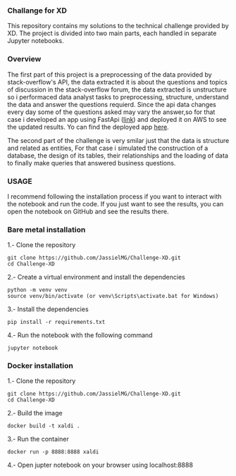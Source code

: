 ### Challange for XD

This repository contains my solutions to the technical challenge provided by XD. The project is divided into two main parts, each handled in separate Jupyter notebooks.

### Overview
The first part of this project is a preprocessing of the data provided by  stack-overflow's API, the data extracted it is about the questions and topics of discussion in the stack-overflow forum, the data extracted is unstructure so i performaced data analyst tasks to preprocessing, structure, understand the data and answer the questions requierd. Since the api data changes every day some of the questions asked may vary the answer,so for that case i developed an app using FastApi ([link](https://github.com/JassielMG/StackOver-Craft-API)) and deployed it on AWS to see the updated results. Yo can find the deployed app [here](https://zlj57jcvcxukj3r4b3rvkowedq0vsihc.lambda-url.us-east-2.on.aws/).

The second part of the challenge is very smilar just that the data is structure and related as entities,
For that case i simulated the construction of a database, the design of its tables, their relationships and the loading of data to finally make queries that answered business questions.

### USAGE
I recommend following the installation process if you want to interact with the notebook and run the code. If you just want to see the results, you can open the notebook on GitHub and see the results there.

### Bare metal installation
1.- Clone the repository
```
git clone https://github.com/JassielMG/Challenge-XD.git
cd Challenge-XD
```

2.- Create a virtual environment and install the dependencies
```
python -m venv venv
source venv/bin/activate (or venv\Scripts\activate.bat for Windows)
```

3.- Install the dependencies
```
pip install -r requirements.txt
```

4.- Run the notebook with the following command
```
jupyter notebook
```

### Docker installation

1.- Clone the repository
```
git clone https://github.com/JassielMG/Challenge-XD.git
cd Challenge-XD
```

2.- Build the image
```
docker build -t xaldi .
```

3.- Run the container
```
docker run -p 8888:8888 xaldi
```

4.- Open jupter notebook on your browser using localhost:8888